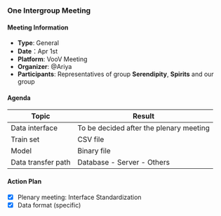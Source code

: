 ### One Intergroup Meeting

#### Meeting Information
- **Type**: General
- **Date**：Apr 1st
- **Platform**: VooV Meeting
- **Organizer**: @Ariya
- **Participants**: Representatives of group **Serendipity**, **Spirits** and our group

#### Agenda
|Topic|Result|
|-|-|
|Data interface|To be decided after the plenary meeting|
|Train set|CSV file|
|Model|Binary file|
|Data transfer path|Database - Server - Others|


#### Action Plan
- [x] Plenary meeting: Interface Standardization
- [x] Data format (specific)
